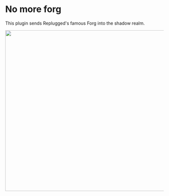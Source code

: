 # No more forg
This plugin sends Replugged's famous Forg into the shadow realm.

[<img src="https://sirio-network.com/flashcord/store/embed.png" width="512">](https://sirio-network.com/flashcord/store/no_more_forg)